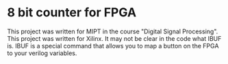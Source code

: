 # 8 bit counter for FPGA

This project was written for MIPT in the course "Digital Signal Processing".
This project was written for Xilinx.
It may not be clear in the code what IBUF is. IBUF is a special command that allows you to map a button on the FPGA to your verilog variables.
